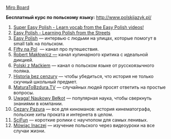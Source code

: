 [Miro Board](!https://miro.com/app/board/uXjVMiqq-eI=/)

**Бесплатный курс по польскому языку:** http://www.polskijazyk.pl/


1. [Super Easy Polish - Learn vocab from the Easy Polish videos!](https://www.youtube.com/playlist?list=PLA5UIoabheFOO8FIFhRskB18yFXXEQjn5)
2. [Easy Polish - Learning Polish from the Streets](https://www.youtube.com/playlist?list=PLA5UIoabheFN7GIhcfUGQT2S5_U5sWnhK)
3. [Easy Polish](https://www.youtube.com/@EasyPolish/about) — интервью с людьми на улицах, которые помогут в small talk на польском.
4. [Fifty na Pol](https://www.youtube.com/channel/UCJG7B803J84fOgPCKllABUQ)  — канал про путешествия.
5. [Robert Makłowicz —](https://www.youtube.com/@Robert_Maklowicz/about) канал кулинарного критика с идеальной дикцией.
6. [Polski z Maćkiem](https://www.youtube.com/@polskizmackiem) — канал о польском языке от русскоязычного поляка.
7. [Historia bez cenzury](https://www.youtube.com/user/HistoriaBezCenzuryMB) — чтобы убедиться, что история не только скучный школьный предмет.
8. [MaturaToBzdura.TV](https://www.youtube.com/c/maturatobzdura/featured) — случайных людей просят ответить на простые вопросы.
9. [Uwaga! Naukowy Bełkot](https://www.youtube.com/c/UwagaNaukowyBe%C5%82kot/videos) — популярная наука, чтобы сверкнуть знаниями в компании.
10. [Cezary Pazura](https://www.youtube.com/channel/UCY_fyIMTLLOZgmkuUYo6JKw/featured) — все для киноманов: история кинематографа, польские хиты проката и интернета в целом.
11. [SciFun](https://www.youtube.com/@scifun/videos) — короткие ролики с научпопом для самых ленивых.
12. [Mówiąc Inaczej](https://www.youtube.com/@mowiacinaczej) — изучение польского через видеоуроки на все случаи жизни.
